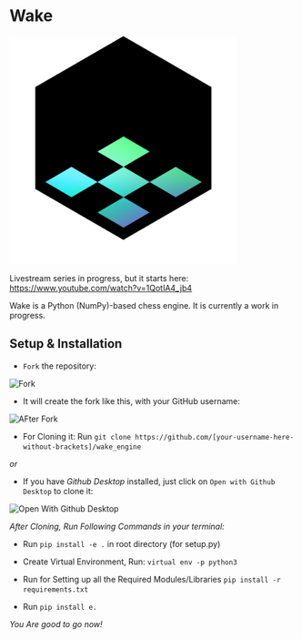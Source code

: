 # Wake


<img src='Wake.png' width=400></img>

Livestream series in progress, but it starts here: https://www.youtube.com/watch?v=1QotIA4_jb4

Wake is a Python (NumPy)-based chess engine.  It is currently a work in progress.

## Setup & Installation

* `Fork` the repository:

![Fork](https://i.pinimg.com/originals/b3/d0/fe/b3d0fea30a5c39a9f850b6a45b6a48c2.png)

* It will create the fork like this, with your GitHub username: 

![AFter Fork](https://i.pinimg.com/originals/ac/9d/70/ac9d7093722b89d68d346b9b63efc6be.png)


* For Cloning it: Run `git clone https://github.com/[your-username-here-without-brackets]/wake_engine` 

*or* 

* If you have *Github Desktop* installed, just click on `Open with Github Desktop` to clone it:

![Open With Github Desktop](https://i.pinimg.com/originals/59/d8/67/59d867c2b3bec8bd9c6d3dcb05a0e8f8.png)

*After Cloning, Run Following Commands in your terminal:*


* Run `pip install -e .` in root directory (for setup.py)

* Create Virtual Environment, Run: `virtual env -p python3`

* Run for Setting up all the Required Modules/Libraries `pip install -r requirements.txt`

* Run `pip install e.`

*You Are good to go now!*
